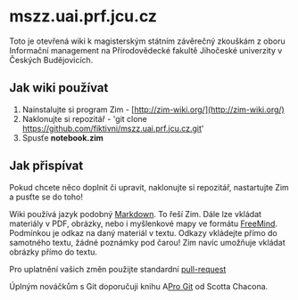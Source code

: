 
mszz.uai.prf.jcu.cz
===================

Toto je otevřená wiki k magisterským státním závěrečný zkouškám z oboru Informační management na Přírodovědecké fakultě Jihočeské univerzity v Českých Budějovicích.

Jak wiki používat
-----------------

  1. Nainstalujte si program Zim - [http://zim-wiki.org/](http://zim-wiki.org/)
  2. Naklonujte si repozitář - 'git clone https://github.com/fiktivni/mszz.uai.prf.jcu.cz.git'
  3. Spusťe **notebook.zim**

Jak přispívat
-------------

Pokud chcete něco doplnit či upravit, naklonujte si repozitář, nastartujte Zim a pusťte se do toho!

Wiki používá jazyk podobný [Markdown](https://en.wikipedia.org/wiki/Markdown). To řeší Zim. Dále lze vkládat materiály v PDF, obrázky, nebo i myšlenkové mapy ve formátu [FreeMind](https://en.wikipedia.org/wiki/FreeMind). Podmínkou je odkaz na daný materiál v textu. Odkazy vkládejte přímo do samotného textu, žádné poznámky pod čarou! Zim navíc umožňuje vkládat obrázky přímo do textu.

Pro uplatnění vašich změn použijte standardní [pull-request](https://help.github.com/articles/using-pull-requests/)

Úplným nováčkům s Git doporučuji knihu A[Pro Git](http://knihy.nic.cz/files/nic/edice/scott_chacon_pro_git.pdf) od Scotta Chacona.
